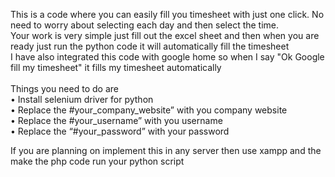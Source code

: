 This is a code where you can easily fill you timesheet with just one click. No need to worry about selecting each day and then select the time. <br>
Your work is very simple just fill out the excel sheet and then when you are ready just run the python code it will automatically fill the timesheet<br>
I have also integrated this code with google home so when I say "Ok Google fill my timesheet" it fills my timesheet automatically<br><br>
Things you need to do are<br>
•	Install selenium driver for python<br>
•	Replace the #your_company_website” with you company website<br>
•	Replace the #your_username” with you username<br>
•	Replace the “#your_password” with your password<br>

If you are planning on implement this in any server then use xampp and the make the php code run your python script
